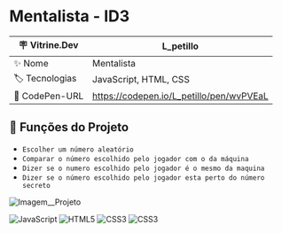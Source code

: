 # Mentalista - ID3

| 🪧 Vitrine.Dev |  L_petillo   |
| -------------  | --- |
| ✨ Nome        | Mentalista 
| 🏷️ Tecnologias | JavaScript, HTML, CSS
| 🚀 CodePen-URL         | https://codepen.io/L_petillo/pen/wvPVEaL

## 🔨 Funções do Projeto

- ``Escolher um número aleatório``
- ``Comparar o número escolhido pelo jogador com o da máquina``
- ``Dizer se o numero escolhido pelo jogador é o mesmo da maquina ``
- ``Dizer se o número escolhido pelo jogador esta perto do número secreto ``


![Imagem__Projeto](https://i.pinimg.com/564x/dd/7a/69/dd7a69e7eb9204f4e4ec7978e55de080.jpg)


![JavaScript](https://img.shields.io/badge/JavaScript-323330?style=for-the-badge&logo=javascript&logoColor=F7DF1E)
![HTML5](https://img.shields.io/badge/HTML5-E34F26?style=for-the-badge&logo=html5&logoColor=white)
![CSS3](https://img.shields.io/badge/CSS3-1572B6?style=for-the-badge&logo=css3&logoColor=white)
![CSS3](https://camo.githubusercontent.com/9df883a0044327811502d49027e8bdcce09f89266caef16cbaeaf7cf96659977/68747470733a2f2f696d672e736869656c64732e696f2f62616467652f436f646570656e2d3030303030303f7374796c653d666f722d7468652d6261646765266c6f676f3d636f646570656e266c6f676f436f6c6f723d7768697465)



